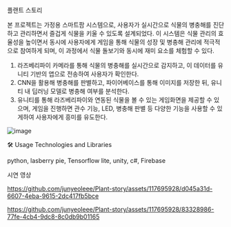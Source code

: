 플랜트 스토리

본 프로젝트는 가정용 스마트팜 시스템으로, 사용자가 실시간으로 식물의 병충해를 진단하고 관리하면서 즐겁게 식물을 키울 수 있도록 설계되었다. 이 시스템은 식물 관리의 효율성을 높이면서 동시에 사용자에게 게임을 통해 식물의 성장 및 병충해 관리에 적극적으로 참여하게 되며, 이 과정에서 식물 돌보기와 동시에 재미 요소를 체험할 수 있다. 
1) 라즈베리파이 카메라를 통해 식물의 병충해를 실시간으로 감지하고, 이 데이터를 유니티 기반의 앱으로 전송하여 사용자가 확인한다.
2) CNN을 활용해 병충해를 판별하고, 파이어베이스를 통해 이미지를 저장한 뒤, 유니티 내 딥러닝 모델로 병충해 여부를 분석한다.
3) 유니티를 통해 라즈베리파이와 연동된 식물을 볼 수 있는 게임화면을 제공할 수 있으며, 게임을 진행하면 관수 기능, LED, 병충해 판별 등 다양한 기능을 사용할 수 있게하여 사용자에게 흥미를 유도한다.

![image](https://github.com/junyeoleee/Plant-story/assets/117695928/94e56c2a-acac-4bfd-af00-dd86441b180c)

🛠 Usage Technologies and Libraries

python, lasberry pie, Tensorflow lite, unity, c#, Firebase




시연 영상



https://github.com/junyeoleee/Plant-story/assets/117695928/d045a31d-6607-4eba-9615-2dc417fb5bce





https://github.com/junyeoleee/Plant-story/assets/117695928/83328986-77fe-4cb4-9dc8-8c0db9b01165

